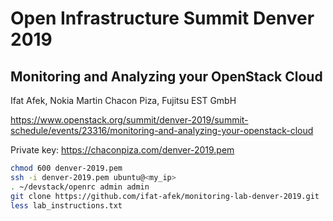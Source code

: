 # Open Infrastructure Summit Denver 2019
## Monitoring and Analyzing your OpenStack Cloud
Ifat Afek, Nokia
Martin Chacon Piza, Fujitsu EST GmbH

https://www.openstack.org/summit/denver-2019/summit-schedule/events/23316/monitoring-and-analyzing-your-openstack-cloud

Private key: https://chaconpiza.com/denver-2019.pem
```sh
chmod 600 denver-2019.pem
ssh -i denver-2019.pem ubuntu@<my_ip>
. ~/devstack/openrc admin admin
git clone https://github.com/ifat-afek/monitoring-lab-denver-2019.git
less lab_instructions.txt
```
